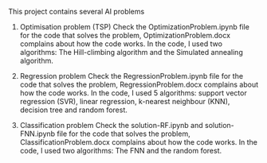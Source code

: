 This project contains several AI problems


1. Optimisation problem (TSP)
Check the OptimizationProblem.ipynb file for the code that solves the problem, OptimizationProblem.docx complains about how the code works.
In the code, I used two algorithms: The Hill-climbing algorithm and the Simulated annealing algorithm.

2. Regression problem
Check the RegressionProblem.ipynb file for the code that solves the problem, RegressionProblem.docx complains about how the code works.
In the code, I used 5 algorithms: support vector regression (SVR), linear regression, k-nearest neighbour (KNN), decision tree and random forest.

3. Classification problem
Check the solution-RF.ipynb and solution-FNN.ipynb file for the code that solves the problem, ClassificationProblem.docx complains about how the code works.
In the code, I used two algorithms: The FNN and the random forest.
